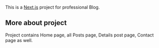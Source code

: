 This is a [Next.js](https://nextjs.org/) project for professional Blog.

## More about project

Project contains Home page, all Posts page, Details post page, Contact page as well.
